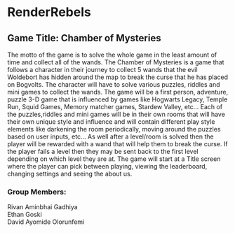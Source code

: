 # RenderRebels
## Game Title: Chamber of Mysteries

The motto of the game is to solve the whole game in the least amount of time and collect all of the wands.
The Chamber of Mysteries is a game that follows a character in their journey to collect 5 wands that the evil Woldebort has hidden around the map to break the curse that he has placed on Bogvolts. The character will have to solve various puzzles, riddles and mini games to collect the wands. The game will be a first person, adventure, puzzle 3-D game that is influenced by games like Hogwarts Legacy, Temple Run, Squid Games, Memory matcher games, Stardew Valley, etc... Each of the puzzles,riddles and mini games will be in their own rooms that will have their own unique style and influence and will contain different play style elements like darkening the room periodically, moving around the puzzles based on user inputs, etc... As well after a level/room is solved then the player will be rewarded with a wand that will help them to break the curse. If the player fails a level then they may be sent back to the first level depending on which level they are at. The game will start at a Title screen where the player can pick between playing, viewing the leaderboard, changing settings and seeing the about us.


### Group Members:
Rivan Aminbhai Gadhiya \
Ethan Goski \
David Ayomide Olorunfemi

